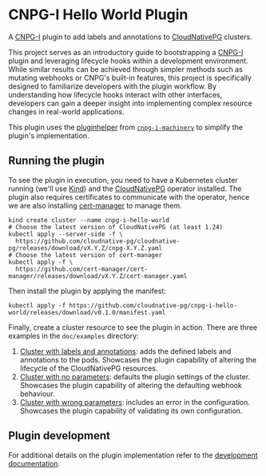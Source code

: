 # CNPG-I Hello World Plugin

A [CNPG-I](https://github.com/cloudnative-pg/cnpg-i) plugin to add labels and
annotations
to [CloudNativePG](https://github.com/cloudnative-pg/cloudnative-pg/) clusters.

This project serves as an introductory guide to bootstrapping
a [CNPG-I](https://github.com/cloudnative-pg/cnpg-i) plugin and leveraging
lifecycle hooks within a development environment. While similar results can be
achieved through simpler methods such as mutating webhooks or CNPG's built-in
features, this project is specifically designed to familiarize developers with
the plugin workflow. By understanding how lifecycle hooks interact with other
interfaces, developers can gain a deeper insight into implementing complex
resource changes in real-world applications.

This plugin uses
the [pluginhelper](https://github.com/cloudnative-pg/cnpg-i-machinery/tree/main/pkg/pluginhelper)
from [`cnpg-i-machinery`](https://github.com/cloudnative-pg/cnpg-i-machinery) to
simplify the plugin's implementation.

## Running the plugin

To see the plugin in execution, you need to have a Kubernetes cluster running
(we'll use [Kind](https://kind.sigs.k8s.io)) and the
[CloudNativePG](https://github.com/cloudnative-pg/cloudnative-pg/) operator
installed. The plugin also requires certificates to communicate with the
operator, hence we are also installing [cert-manager](https://cert-manager.io/)
to manage them.

```shell
kind create cluster --name cnpg-i-hello-world
# Choose the latest version of CloudNativePG (at least 1.24)
kubectl apply --server-side -f \
  https://github.com/cloudnative-pg/cloudnative-pg/releases/download/vX.Y.Z/cnpg-X.Y.Z.yaml
# Choose the latest version of cert-manager
kubectl apply -f \
  https://github.com/cert-manager/cert-manager/releases/download/vX.Y.Z/cert-manager.yaml
```

Then install the plugin by applying the manifest:

<!-- TODO: reevaluate on release and set release-please to automatically update it-->

```shell
kubectl apply -f https://github.com/cloudnative-pg/cnpg-i-hello-world/releases/download/v0.1.0/manifest.yaml
```

Finally, create a cluster resource to see the plugin in action. There are three
examples in the `doc/examples` directory:

1. [Cluster with labels and annotations](doc/examples/cluster-example.yaml):
   adds the defined labels and annotations to the pods. Showcases the plugin
   capability of altering the lifecycle of the CloudNativePG resources.
2. [Cluster with no parameters](doc/examples/cluster-example-no-parameters.yaml):
   defaults the plugin settings of the cluster. Showcases the plugin capability
   of altering the defaulting webhook behaviour.
3. [Cluster with wrong parameters](doc/examples/cluster-example-with-mistake.yaml):
   includes an error in the configuration. Showcases the plugin capability of
   validating its own configuration.

## Plugin development

For additional details on the plugin implementation refer to
the [development documentation](doc/development.md).

